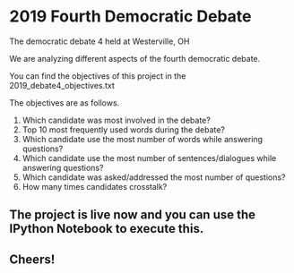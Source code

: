 # 2019 Fourth Democratic Debate
The democratic debate 4 held at Westerville, OH

We are analyzing different aspects of the fourth democratic debate.

You can find the objectives of this project in the 2019_debate4_objectives.txt

The objectives are as follows.
1. Which candidate was most involved in the debate?
2. Top 10 most frequently used words during the debate?
3. Which candidate use the most number of words while answering questions?
4. Which candidate use the most number of sentences/dialogues while answering questions?
5. Which candidate was asked/addressed the most number of questions?
6. How many times candidates crosstalk?


## The project is live now and you can use the IPython Notebook to execute this.
## Cheers!
